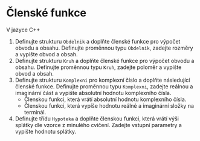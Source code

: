 # Členské funkce

V jazyce C++
1) Definujte strukturu `Obdelnik` a doplňte členské funkce pro výpočet obvodu a obsahu. Definujte proměnnou typu `Obdelnik`, zadejte rozměry a vypište obvod a obsah.
2) Definujte strukturu `Kruh` a doplňte členské funkce pro výpočet obvodu a obsahu. Definujte proměnnou typu `Kruh`, zadejte poloměr a vypište obvod a obsah.
3) Definujte strukturu `Komplexni` pro komplexní číslo a doplňte následující členské funkce. Definujte proměnnou typu `Komplexni`, zadejte reálnou a imaginární část a vypište absolutní hodnotu komplexního čísla.
   - Členskou funkci, která vrátí absolutní hodnotu komplexního čísla.
   - Členskou funkci, která vypíše hodnotu reálné a imaginární složky na terminál.
4) Definujte třídu `Hypoteka` a doplňte členskou funkci, která vrátí výši splátky dle vzorce z minulého cvičení. Zadejte vstupní parametry a vypište hodnotu splátky.
